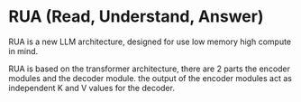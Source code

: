 # RUA (Read, Understand, Answer)

RUA is a new LLM architecture, designed for use low memory high compute in mind.

RUA is based on the transformer architecture, there are 2 parts the encoder modules and the decoder module. the output of the encoder modules act as independent K and V values for the decoder.

